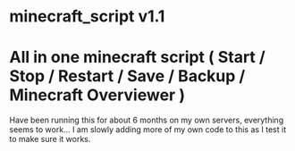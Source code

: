 minecraft_script v1.1
================

All in one minecraft script
( Start / Stop / Restart / Save / Backup / Minecraft Overviewer )
================
Have been running this for about 6 months on my own servers, everything seems to work...
I am slowly adding more of my own code to this as I test it to make sure it works.

